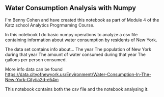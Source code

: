 ## Water Consumption Analysis with Numpy

I'm Benny Cohen and have created this notebook as part of Module 4 of the Katz school Analytics Progrmaming Course.

In this notebook I do basic numpy operations to analyze a csv file containing information about water consumption by residents of New York. 

The data set contains info about...
The year
The population of New York during that year
The amount of water consumed during that year
The gallons per person consumed. 

More info data can be found https://data.cityofnewyork.us/Environment/Water-Consumption-In-The-New-York-City/ia2d-e54m

This notebook contains both the csv file and the notebook analysing it. 
